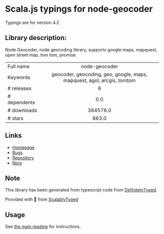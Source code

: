
# Scala.js typings for node-geocoder

Typings are for version 4.2

## Library description:
Node Geocoder, node geocoding library, supports google maps, mapquest, open street map, tom tom, promise

|                    |                 |
| ------------------ | :-------------: |
| Full name          | node-geocoder |
| Keywords           | geocoder, geocoding, geo, google, maps, mapquest, agol, arcgis, tomtom |
| # releases         | 6 |
| # dependents       | 0.0 |
| # downloads        | 364578.0 |
| # stars            | 863.0 |

## Links
- [Homepage](https://github.com/nchaulet/node-geocoder#readme)
- [Bugs](https://github.com/nchaulet/node-geocoder/issues)
- [Repository](https://github.com/nchaulet/node-geocoder)
- [Npm](https://www.npmjs.com/package/node-geocoder)
    


## Note
This library has been generated from typescript code from [DefinitelyTyped](https://definitelytyped.org).

Provided with :purple_heart: from [ScalablyTyped](https://github.com/oyvindberg/ScalablyTyped)

## Usage
See [the main readme](../../readme.md) for instructions.


